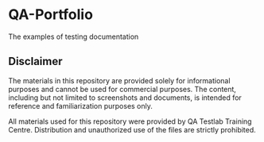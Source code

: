 # QA-Portfolio
The examples of testing documentation

<h2>Disclaimer</h2>

The materials in this repository are provided solely for informational purposes and cannot be used for commercial purposes. The content, including but not limited to screenshots and documents, is intended for reference and familiarization purposes only.

All materials used for this repository were provided by QA Testlab Training Centre. Distribution and unauthorized use of the files are strictly prohibited.


